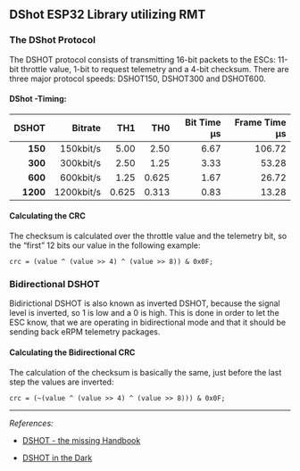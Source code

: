 ## DShot ESP32 Library utilizing RMT

### The DShot Protocol
The DSHOT protocol consists of transmitting 16-bit packets to the ESCs: 11-bit throttle value,  1-bit to request telemetry and a 4-bit checksum. There are three major protocol speeds: DSHOT150, DSHOT300 and DSHOT600.

#### DShot -Timing:
  DSHOT  | Bitrate  |  TH1   |   TH0  | Bit Time µs | Frame Time µs
--------:|---------:|-------:|-------:|------------:|-------------:
**150**  | 150kbit/s|  5.00  |  2.50  |     6.67    |    106.72
**300**  | 300kbit/s|  2.50  |  1.25  |     3.33    |     53.28
**600**  | 600kbit/s|  1.25  |  0.625 |     1.67    |     26.72
**1200** |1200kbit/s|  0.625 |  0.313 |     0.83    |     13.28

#### Calculating the CRC
The checksum is calculated over the throttle value and the telemetry bit, so the “first” 12 bits our value in the following example:

    crc = (value ^ (value >> 4) ^ (value >> 8)) & 0x0F;

### Bidirectional DSHOT
Bidirictional DSHOT is also known as inverted DSHOT, because the signal level is inverted, so 1 is low and a 0 is high. This is done in order to let the ESC know, that we are operating in bidirectional mode and that it should be sending back eRPM telemetry packages.

#### Calculating the Bidirectional CRC
The calculation of the checksum is basically the same, just before the last step the values are inverted:

    crc = (~(value ^ (value >> 4) ^ (value >> 8))) & 0x0F;

----

*References:* 
- [DSHOT - the missing Handbook](https://brushlesswhoop.com/dshot-and-bidirectional-dshot/) 

- [DSHOT in the Dark](https://dmrlawson.co.uk/index.php/2017/12/04/dshot-in-the-dark/)
